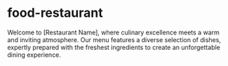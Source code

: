 # food-restaurant
Welcome to [Restaurant Name], where culinary excellence meets a warm and inviting atmosphere. Our menu features a diverse selection of dishes, expertly prepared with the freshest ingredients to create an unforgettable dining experience. 
